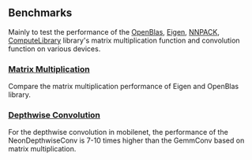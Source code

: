 ## Benchmarks

Mainly to test the performance of the [OpenBlas](https://github.com/xianyi/OpenBLAS), [Eigen](http://eigen.tuxfamily.org/index.php?title=Main_Page), [NNPACK](https://github.com/Maratyszcza/NNPACK), [ComputeLibrary](https://github.com/ARM-software/ComputeLibrary) library's matrix multiplication function and convolution function on various devices.

### [Matrix Multiplication](https://github.com/hedaoyuan/Function/blob/master/src/matmul/README.md)
Compare the matrix multiplication performance of Eigen and OpenBlas library.

### [Depthwise Convolution](https://github.com/hedaoyuan/Function/blob/master/src/conv/README.md)
For the depthwise convolution in mobilenet, the performance of the NeonDepthwiseConv is 7-10 times higher than the GemmConv based on matrix multiplication.

